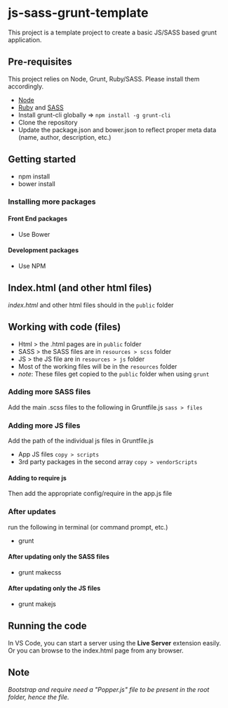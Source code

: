 # js-sass-grunt-template

This project is a template project to create a basic JS/SASS based grunt application.

## Pre-requisites

This project relies on Node, Grunt, Ruby/SASS. Please install them accordingly.

- [Node](https://nodejs.org/)
- [Ruby](https://rubyinstaller.org/) and [SASS](http://sass-lang.com/install)
- Install grunt-cli globally => `npm install -g grunt-cli`
- Clone the repository
- Update the package.json and bower.json to reflect proper meta data (name, author, description, etc.)

## Getting started

- npm install
- bower install

### Installing more packages

#### Front End packages

- Use Bower

#### Development packages

- Use NPM

## Index.html (and other html files)

_index.html_ and other html files should in the `public` folder

## Working with code (files)

- Html > the .html pages are in `public` folder
- SASS > the SASS files are in `resources > scss` folder
- JS > the JS file are in `resources > js` folder
- Most of the working files will be in the `resources` folder
- _note_: These files get copied to the `public` folder when using `grunt`

### Adding more SASS files

Add the main .scss files to the following in Gruntfile.js
`sass > files`

### Adding more JS files

Add the path of the individual js files in Gruntfile.js

- App JS files `copy > scripts`
- 3rd party packages in the second array `copy > vendorScripts`

#### Adding to require js

Then add the appropriate config/require in the app.js file

### After updates

run the following in terminal (or command prompt, etc.)

- grunt

#### After updating only the SASS files

- grunt makecss

#### After updating only the JS files

- grunt makejs

## Running the code

In VS Code, you can start a server using the **Live Server** extension easily.
Or you can browse to the index.html page from any browser.

## Note

_Bootstrap and require need a "Popper.js" file to be present in the root folder, hence the file._
